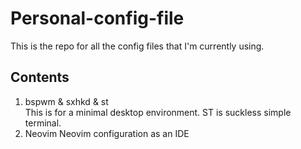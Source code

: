 # Personal-config-file
This is the repo for all the config files that I'm currently using.

## Contents
1. bspwm & sxhkd & st  
	This is for a minimal desktop environment. ST is suckless simple terminal.
2. Neovim
	Neovim configuration as an IDE
